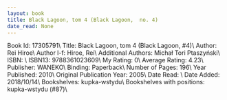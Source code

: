 ```yaml
---
layout: book
title: Black Lagoon, tom 4 (Black Lagoon,  no. 4)
date_read: None
---
```


Book Id: 17305791\ 
Title: Black Lagoon, tom 4 (Black Lagoon, #4)\ 
Author: Rei Hiroe\ 
Author l-f: Hiroe, Rei\ 
Additional Authors: Michał Tori Ptaszyński\ 
ISBN: \ 
ISBN13: 9788361023609\ 
My Rating: 0\ 
Average Rating: 4.23\ 
Publisher: WANEKO\ 
Binding: Paperback\ 
Number of Pages: 196\ 
Year Published: 2010\ 
Original Publication Year: 2005\ 
Date Read: \ 
Date Added: 2018/10/14\ 
Bookshelves: kupka-wstydu\ 
Bookshelves with positions: kupka-wstydu (#87)\ 

